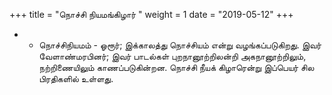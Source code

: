 ﻿+++
title = "நொச்சி நியமங்கிழார்  "
weight = 1
date = "2019-05-12"
+++


- - நொச்சிநியமம் - ஓரூர்; இக்காலத்து நொச்சியம் என்று வழங்கப்படுகிறது. இவர் வேளாண்மரபினர்; இவர் பாடல்கள் புறநானூற்றிலன்றி அகநானூற்றிலும், நற்றிணையிலும் காணப்படுகின்றன. நொச்சி நீயக் கிழாரென்று இப்பெயர் சில பிரதிகளில் உள்ளது. 
